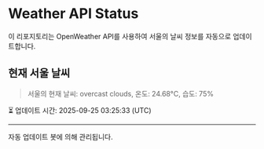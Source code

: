 
# Weather API Status

이 리포지토리는 OpenWeather API를 사용하여 서울의 날씨 정보를 자동으로 업데이트합니다.

## 현재 서울 날씨
> 서울의 현재 날씨: overcast clouds, 온도: 24.68°C, 습도: 75%

⏳ 업데이트 시간: 2025-09-25 03:25:33 (UTC)

---
자동 업데이트 봇에 의해 관리됩니다.
